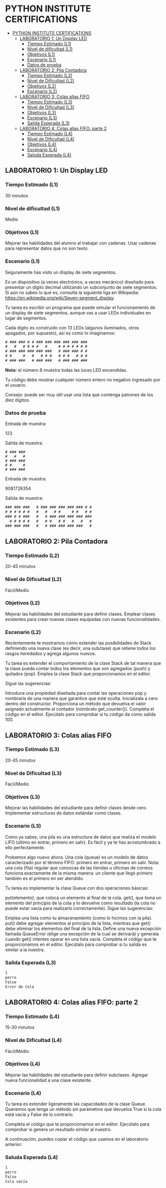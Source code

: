 # PYTHON INSTITUTE CERTIFICATIONS

- [PYTHON INSTITUTE CERTIFICATIONS](#python-institute-certifications)
  - [LABORATORIO 1: Un Display LED](#laboratorio-1-un-display-led)
    - [Tiempo Estimado (L1)](#tiempo-estimado-l1)
    - [Nivel de dificultad (L1)](#nivel-de-dificultad-l1)
    - [Objetivos (L1)](#objetivos-l1)
    - [Escenario (L1)](#escenario-l1)
    - [Datos de prueba](#datos-de-prueba)
  - [LABORATORIO 2: Pila Contadora](#laboratorio-2-pila-contadora)
    - [Tiempo Estimado (L2)](#tiempo-estimado-l2)
    - [Nivel de Dificultad (L2)](#nivel-de-dificultad-l2)
    - [Objetivos (L2)](#objetivos-l2)
    - [Escenario (L2)](#escenario-l2)
  - [LABORATORIO 3: Colas alias FIFO](#laboratorio-3-colas-alias-fifo)
    - [Tiempo Estimado (L3)](#tiempo-estimado-l3)
    - [Nivel de Dificultad (L3)](#nivel-de-dificultad-l3)
    - [Objetivos (L3)](#objetivos-l3)
    - [Escenario (L3)](#escenario-l3)
    - [Salida Esperada (L3)](#salida-esperada-l3)
  - [LABORATORIO 4: Colas alias FIFO: parte 2](#laboratorio-4-colas-alias-fifo-parte-2)
    - [Tiempo Estimado (L4)](#tiempo-estimado-l4)
    - [Nivel de Dificultad (L4)](#nivel-de-dificultad-l4)
    - [Objetivos (L4)](#objetivos-l4)
    - [Escenario (L4)](#escenario-l4)
    - [Saluda Esperada (L4)](#saluda-esperada-l4)

## LABORATORIO 1: Un Display LED

### Tiempo Estimado (L1)

30 minutos

### Nivel de dificultad (L1)

Medio

### Objetivos (L1)

Mejorar las habilidades del alumno al trabajar con cadenas.
Usar cadenas para representar datos que no son texto.

### Escenario (L1)

Seguramente has visto un display de siete segmentos.

Es un dispositivo (a veces electrónico, a veces mecánico) diseñado para presentar un dígito decimal utilizando un subconjunto de siete segmentos. Si aún no sabes lo qué es, consulta la siguiente liga en Wikipedia: <https://en.wikipedia.org/wiki/Seven-segment_display>.

Tu tarea es escribir un programa que puede simular el funcionamiento de un display de siete segmentos, aunque vas a usar LEDs individuales en lugar de segmentos.

Cada dígito es construido con 13 LEDs (algunos iluminados, otros apagados, por supuesto), así es como lo imaginamos:

```txt
# ### ### # # ### ### ### ### ### ### 
#   #   # # # #   #     # # # # # # # 
# ### ### ### ### ###   # ### ### # # 
# #     #   #   # # #   # # #   # # # 
# ### ###   # ### ###   # ### ### ###
```

**Nota:** el número 8 muestra todas las luces LED encendidas.

Tu código debe mostrar cualquier número entero no negativo ingresado por el usuario.

Consejo: puede ser muy útil usar una lista que contenga patrones de los diez dígitos.

### Datos de prueba

Entrada de muestra:

123

Salida de muestra:

```xt
# ### ### 
#   #   # 
# ### ### 
# #     # 
# ### ### 
```

Entrada de muestra:

9081726354

Salida de muestra:

```txt
### ### ###   # ### ### ### ### ### # # 
# # # # # #   #   #   # #     # #   # # 
### # # ###   #   # ### ### ### ### ### 
  # # # # #   #   # #   # #   #   #   # 
### ### ###   #   # ### ### ### ###   # 
```

## LABORATORIO 2: Pila Contadora

### Tiempo Estimado (L2)

20-45 minutos

### Nivel de Dificultad (L2)

Fácil/Medio

### Objetivos (L2)

Mejorar las habilidades del estudiante para definir clases.
Emplear clases existentes para crear nuevas clases equipadas con nuevas funcionalidades.

### Escenario (L2)

Recientemente te mostramos cómo extender las posibilidades de Stack definiendo una nueva clase (es decir, una subclase) que retiene todos los rasgos heredados y agrega algunos nuevos.

Tu tarea es extender el comportamiento de la clase Stack de tal manera que la clase pueda contar todos los elementos que son agregados (push) y quitados (pop). Emplea la clase Stack que proporcionamos en el editor.

Sigue las sugerencias:

Introduce una propiedad diseñada para contar las operaciones pop y nombrarla de una manera que garantice que esté oculta.
Inicializala a cero dentro del constructor.
Proporciona un método que devuelva el valor asignado actualmente al contador (nómbralo get_counter()).
Completa el código en el editor. Ejecútalo para comprobar si tu código da como salida 100.

## LABORATORIO 3: Colas alias FIFO

### Tiempo Estimado (L3)

20-45 minutos

### Nivel de Dificultad (L3)

Fácil/Medio

### Objetivos (L3)

Mejorar las habilidades del estudiante para definir clases desde cero.
Implementar estructuras de datos estándar como clases.

### Escenario (L3)

Como ya sabes, una pila es una estructura de datos que realiza el modelo LIFO (último en entrar, primero en salir). Es fácil y ya te has acostumbrado a ello perfectamente.

Probemos algo nuevo ahora. Una cola (queue) es un modelo de datos caracterizado por el término FIFO: primero en entrar, primero en salir. Nota: una cola (fila) regular que conozcas de las tiendas u oficinas de correos funciona exactamente de la misma manera: un cliente que llegó primero también es el primero en ser atendido.

Tu tarea es implementar la clase Queue con dos operaciones básicas:

put(elemento), que coloca un elemento al final de la cola.
get(), que toma un elemento del principio de la cola y lo devuelve como resultado (la cola no puede estar vacía para realizarlo correctamente).
Sigue las sugerencias:

Emplea una lista como tu almacenamiento (como lo hicimos con la pila).
put() debe agregar elementos al principio de la lista, mientras que get() debe eliminar los elementos del final de la lista.
Define una nueva excepción llamada QueueError (elige una excepción de la cual se derivará) y generala cuando get() intentes operar en una lista vacía.
Completa el código que te proporcionamos en el editor. Ejecútalo para comprobar si tu salida es similar a la nuestra.

### Salida Esperada (L3)

```bash
1
perro
False
Error de Cola
```

## LABORATORIO 4: Colas alias FIFO: parte 2

### Tiempo Estimado (L4)

15-30 minutos

### Nivel de Dificultad (L4)

Fácil/Medio

### Objetivos (L4)

Mejorar las habilidades del estudiante para definir subclases.
Agregar nueva funcionalidad a una clase existente.

### Escenario (L4)

Tu tarea es extender ligeramente las capacidades de la clase Queue. Queremos que tenga un método sin parámetros que devuelva True si la cola está vacía y False de lo contrario.

Completa el código que te proporcionamos en el editor. Ejecútalo para comprobar si genera un resultado similar al nuestro.

A continuación, puedes copiar el código que usamos en el laboratorio anterior:

### Saluda Esperada (L4)

```bash
1
perro
False
Cola vacía
```

